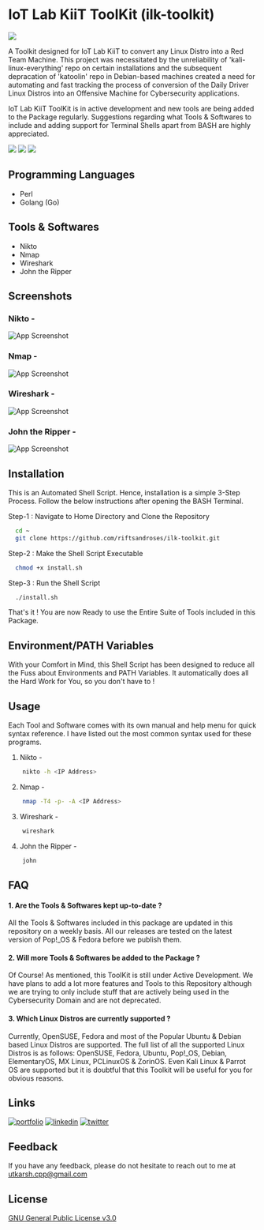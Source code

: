 
# IoT Lab KiiT ToolKit (ilk-toolkit)
![](https://user-images.githubusercontent.com/63180210/167858579-20d11202-3c5e-4b53-8107-fa982da567b5.png)

A Toolkit designed for IoT Lab KiiT to convert any Linux Distro into a Red Team Machine. This project was necessitated by the unreliability of 'kali-linux-everything' repo on certain installations and the subsequent depracation of 'katoolin' repo in Debian-based machines created a need for automating and fast tracking the process of conversion of the Daily Driver Linux Distros into an Offensive Machine for Cybersecurity applications.

IoT Lab KiiT ToolKit is in active development and new tools are being added to the Package regularly. Suggestions regarding what Tools & Softwares to include and adding support for Terminal Shells apart from BASH are highly appreciated.

![](https://img.shields.io/github/repo-size/riftsandroses/ilk-toolkit?style=for-the-badge) 
![](https://img.shields.io/github/license/riftsandroses/ilk-toolkit?style=for-the-badge)
![](https://img.shields.io/github/commit-activity/w/riftsandroses/ilk-toolkit?style=for-the-badge)


## Programming Languages
- Perl
- Golang (Go)


## Tools & Softwares

- Nikto
- Nmap
- Wireshark
- John the Ripper

## Screenshots
### Nikto -
![App Screenshot](https://user-images.githubusercontent.com/63180210/155765678-a74d850d-09ed-488e-999a-fe2d25b74197.png)

### Nmap -
![App Screenshot](https://user-images.githubusercontent.com/63180210/155765735-8559e320-614e-4f23-a371-9ed55e723282.png)

### Wireshark -
![App Screenshot](https://user-images.githubusercontent.com/63180210/157391833-dc227419-47d5-49e2-b102-472cc6f0c552.png)

### John the Ripper -
![App Screenshot](https://user-images.githubusercontent.com/63180210/167545953-7abe3ff7-88ef-4276-b80a-5c7c577c04e3.png)


## Installation

This is an Automated Shell Script. Hence, installation is a simple 3-Step Process. Follow the below instructions after opening the BASH Terminal.

Step-1 : Navigate to Home Directory and Clone the Repository

```bash
  cd ~
  git clone https://github.com/riftsandroses/ilk-toolkit.git
```

Step-2 : Make the Shell Script Executable

```bash
  chmod +x install.sh 
```

Step-3 : Run the Shell Script

```bash
  ./install.sh
```

That's it ! You are now Ready to use the Entire Suite of Tools included in this Package.
## Environment/PATH Variables

With your Comfort in Mind, this Shell Script has been designed to reduce all the Fuss about Environments and PATH Variables. It automatically does all the Hard Work for You, so you don't have to ! 
## Usage
Each Tool and Software comes with its own manual and help menu for quick syntax reference. I have listed out the most common syntax used for these programs.

1. Nikto -
```bash
    nikto -h <IP Address>
```
2. Nmap -
```bash
    nmap -T4 -p- -A <IP Address>
```
3. Wireshark -
```bash
    wireshark
```
4. John the Ripper -
```bash
    john
```



## FAQ

#### 1. Are the Tools & Softwares kept up-to-date ?

All the Tools & Softwares included in this package are updated in this repository on a weekly basis. All our releases are tested on the latest version of Pop!\_OS & Fedora before we publish them.

#### 2. Will more Tools & Softwares be added to the Package ?

Of Course! As mentioned, this ToolKit is still under Active Development. We have plans to add a lot more features and Tools to this Repository although we are trying to only include stuff that are actively being used in the Cybersecurity Domain and are not deprecated.

#### 3. Which Linux Distros are currently supported ?

Currently, OpenSUSE, Fedora and most of the Popular Ubuntu & Debian based Linux Distros are supported. The full list of all the supported Linux Distros is as follows: OpenSUSE, Fedora, Ubuntu, Pop!\_OS, Debian, ElementaryOS, MX Linux, PCLinuxOS & ZorinOS. Even Kali Linux & Parrot OS are supported but it is doubtful that this Toolkit will be useful for you for obvious reasons.

## Links
[![portfolio](https://img.shields.io/badge/my_portfolio-000?style=for-the-badge&logo=ko-fi&logoColor=white)](https://github.com/riftsandroses)
[![linkedin](https://img.shields.io/badge/linkedin-0A66C2?style=for-the-badge&logo=linkedin&logoColor=white)](https://www.linkedin.com/in/riftsandroses)
[![twitter](https://img.shields.io/badge/twitter-1DA1F2?style=for-the-badge&logo=twitter&logoColor=white)](https://twitter.com/riftsandroses)


## Feedback

If you have any feedback, please do not hesitate to reach out to me at utkarsh.cpp@gmail.com


## License

[GNU General Public License v3.0](https://www.gnu.org/licenses/gpl-3.0.en.html)

